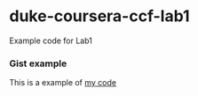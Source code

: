 # duke-coursera-ccf-lab1
Example code for Lab1
### Gist example
This is a example of [my code](https://gist.github.com/Mahtab68m/cebc18674eb3cfd744a7d51691a1c6f6)
